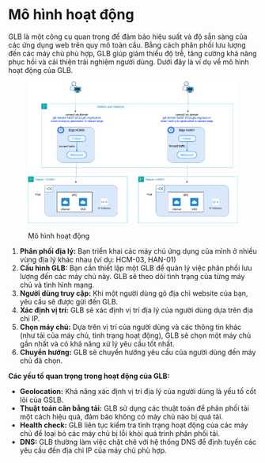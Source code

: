 # Mô hình hoạt động

GLB là một công cụ quan trọng để đảm bảo hiệu suất và độ sẵn sàng của các ứng dụng web trên quy mô toàn cầu. Bằng cách phân phối lưu lượng đến các máy chủ phù hợp, GLB giúp giảm thiểu độ trễ, tăng cường khả năng phục hồi và cải thiện trải nghiệm người dùng. Dưới đây là ví dụ về mô hình hoạt động của GLB.

<figure><img src="../.gitbook/assets/GLB-Overview.drawio (1).png" alt=""><figcaption><p>Mô hình hoạt động</p></figcaption></figure>

1. **Phân phối địa lý:** Bạn triển khai các máy chủ ứng dụng của mình ở nhiều vùng địa lý khác nhau (ví dụ: HCM-03, HAN-01)
2. **Cấu hình GLB:** Bạn cần thiết lập một GLB để quản lý việc phân phối lưu lượng đến các máy chủ này. GLB sẽ theo dõi tình trạng của từng máy chủ và tình hình mạng.
3. **Người dùng truy cập:** Khi một người dùng gõ địa chỉ website của bạn, yêu cầu sẽ được gửi đến GLB.
4. **Xác định vị trí:** GLB sẽ xác định vị trí địa lý của người dùng dựa trên địa chỉ IP.
5. **Chọn máy chủ:** Dựa trên vị trí của người dùng và các thông tin khác (như tải của máy chủ, tình trạng hoạt động), GLB sẽ chọn một máy chủ gần nhất và có khả năng xử lý yêu cầu tốt nhất.
6. **Chuyển hướng:** GLB sẽ chuyển hướng yêu cầu của người dùng đến máy chủ đã chọn.

**Các yếu tố quan trọng trong hoạt động của GLB:**

* **Geolocation:** Khả năng xác định vị trí địa lý của người dùng là yếu tố cốt lõi của GSLB.
* **Thuật toán cân bằng tải:** GLB sử dụng các thuật toán để phân phối tải một cách hiệu quả, đảm bảo không có máy chủ nào bị quá tải.
* **Health check:** GLB liên tục kiểm tra tình trạng hoạt động của các máy chủ để loại bỏ các máy chủ bị lỗi khỏi quá trình phân phối tải.
* **DNS:** GLB thường làm việc chặt chẽ với hệ thống DNS để định tuyến các yêu cầu đến địa chỉ IP của máy chủ phù hợp.
